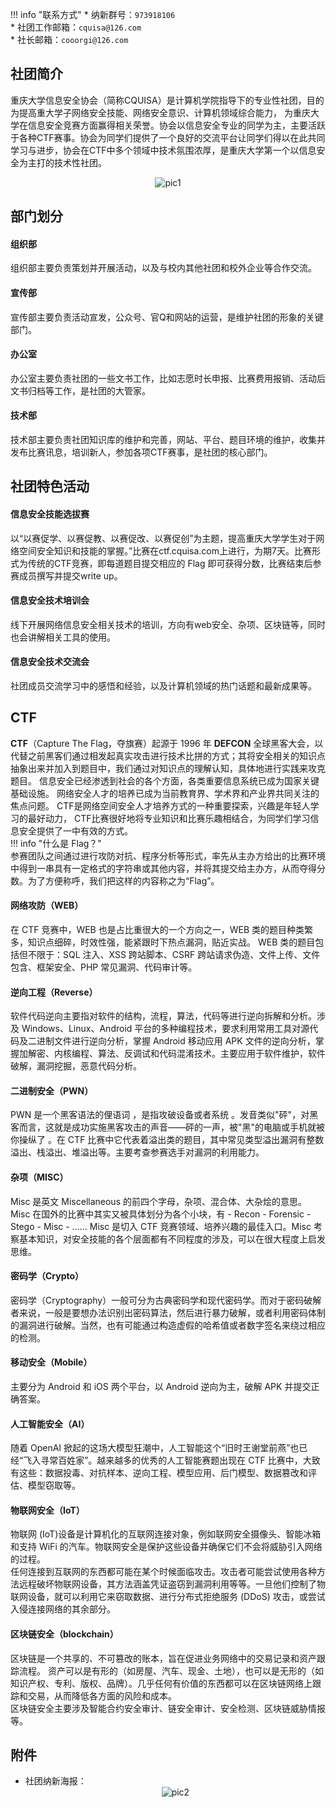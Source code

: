 !!! info "联系方式"
    * 纳新群号：`973918106`  
    * 社团工作邮箱：`cquisa@126.com`  
    * 社长邮箱：`cooorgi@126.com`  

## 社团简介  
重庆大学信息安全协会（简称CQUISA）是计算机学院指导下的专业性社团，目的为提高重大学子网络安全技能、网络安全意识、计算机领域综合能力， 为重庆大学在信息安全竞赛方面赢得相关荣誉。协会以信息安全专业的同学为主，主要活跃于各种CTF赛事。协会为同学们提供了一个良好的交流平台让同学们得以在此共同学习与进步，协会在CTF中多个领域中技术氛围浓厚，是重庆大学第一个以信息安全为主打的技术性社团。  
<center><img src="/resourses/社团_科学技术协会_信息安全协会_001.png" alt="pic1"></center>  

## 部门划分  
#### 组织部  
组织部主要负责策划并开展活动，以及与校内其他社团和校外企业等合作交流。  
#### 宣传部  
宣传部主要负责活动宣发，公众号、官Q和网站的运营，是维护社团的形象的关键部门。  
#### 办公室  
办公室主要负责社团的一些文书工作，比如志愿时长申报、比赛费用报销、活动后文书归档等工作，是社团的大管家。  
#### 技术部  
技术部主要负责社团知识库的维护和完善，网站、平台、题目环境的维护，收集并发布比赛讯息，培训新人，参加各项CTF赛事，是社团的核心部门。  

## 社团特色活动  
#### 信息安全技能选拔赛  
以“以赛促学、以赛促教、以赛促改、以赛促创”为主题，提高重庆大学学生对于网络空间安全知识和技能的掌握。”比赛在ctf.cquisa.com上进行，为期7天。比赛形式为传统的CTF竞赛，即每道题目提交相应的 Flag 即可获得分数，比赛结束后参赛成员撰写并提交write up。  
#### 信息安全技术培训会  
线下开展网络信息安全相关技术的培训，方向有web安全、杂项、区块链等，同时也会讲解相关工具的使用。  
#### 信息安全技术交流会  
社团成员交流学习中的感悟和经验，以及计算机领域的热门话题和最新成果等。  

## CTF  
**CTF**（Capture The Flag，夺旗赛）起源于 1996 年 **DEFCON** 全球黑客大会，以代替之前黑客们通过相发起真实攻击进行技术比拼的方式；其将安全相关的知识点抽象出来并加入到题目中，我们通过对知识点的理解认知，具体地进行实践来攻克题目。 信息安全已经渗透到社会的各个方面，各类重要信息系统已成为国家关键基础设施。 网络安全人才的培养已成为当前教育界、学术界和产业界共同关注的焦点问题。 CTF是网络空间安全人才培养方式的一种重要探索，兴趣是年轻人学习的最好动力， CTF比赛很好地将专业知识和比赛乐趣相结合，为同学们学习信息安全提供了一中有效的方式。  
!!! info "什么是 Flag？"  
    参赛团队之间通过进行攻防对抗、程序分析等形式，率先从主办方给出的比赛环境中得到一串具有一定格式的字符串或其他内容，并将其提交给主办方，从而夺得分数。为了方便称呼，我们把这样的内容称之为“Flag”。  
#### 网络攻防（WEB）  
在 CTF 竞赛中，WEB 也是占比重很大的一个方向之一，WEB 类的题目种类繁多，知识点细碎，时效性强，能紧跟时下热点漏洞，贴近实战。 WEB 类的题目包括但不限于：SQL 注入、XSS 跨站脚本、CSRF 跨站请求伪造、文件上传、文件包含、框架安全、PHP 常见漏洞、代码审计等。  
#### 逆向工程（Reverse）  
软件代码逆向主要指对软件的结构，流程，算法，代码等进行逆向拆解和分析。涉及 Windows、Linux、Android 平台的多种编程技术，要求利用常用工具对源代码及二进制文件进行逆向分析，掌握 Android 移动应用 APK 文件的逆向分析，掌握加解密、内核编程、算法、反调试和代码混淆技术。主要应用于软件维护，软件破解，漏洞挖掘，恶意代码分析。  
#### 二进制安全（PWN）  
PWN 是一个黑客语法的俚语词 ，是指攻破设备或者系统 。发音类似"砰"，对黑客而言，这就是成功实施黑客攻击的声音——砰的一声，被"黑"的电脑或手机就被你操纵了 。在 CTF 比赛中它代表着溢出类的题目，其中常见类型溢出漏洞有整数溢出、栈溢出、堆溢出等。主要考查参赛选手对漏洞的利用能力。  
#### 杂项（MISC）  
Misc 是英文 Miscellaneous 的前四个字母，杂项、混合体、大杂烩的意思。 Misc 在国外的比赛中其实又被具体划分为各个小块，有 - Recon - Forensic - Stego - Misc - …… Misc 是切入 CTF 竞赛领域、培养兴趣的最佳入口。Misc 考察基本知识，对安全技能的各个层面都有不同程度的涉及，可以在很大程度上启发思维。  
#### 密码学（Crypto）  
密码学（Cryptography）一般可分为古典密码学和现代密码学。而对于密码破解者来说，一般是要想办法识别出密码算法，然后进行暴力破解，或者利用密码体制的漏洞进行破解。当然，也有可能通过构造虚假的哈希值或者数字签名来绕过相应的检测。  
#### 移动安全（Mobile）  
主要分为 Android 和 iOS 两个平台，以 Android 逆向为主，破解 APK 并提交正确答案。  
#### 人工智能安全（AI）  
随着 OpenAI 掀起的这场大模型狂潮中，人工智能这个“旧时王谢堂前燕”也已经“飞入寻常百姓家”。越来越多的优秀的人工智能赛题出现在 CTF 比赛中，大致有这些：数据投毒、对抗样本、逆向工程、模型应用、后门模型、数据篡改和评估、模型窃取等。  
#### 物联网安全（IoT）  
物联网 (IoT)设备是计算机化的互联网连接对象，例如联网安全摄像头、智能冰箱和支持 WiFi 的汽车。物联网安全是保护这些设备并确保它们不会将威胁引入网络的过程。  
任何连接到互联网的东西都可能在某个时候面临攻击。攻击者可能尝试使用各种方法远程破坏物联网设备，其方法涵盖凭证盗窃到漏洞利用等等。一旦他们控制了物联网设备，就可以利用它来窃取数据、进行分布式拒绝服务 (DDoS) 攻击，或尝试入侵连接网络的其余部分。  
#### 区块链安全（blockchain）  
区块链是一个共享的、不可篡改的账本，旨在促进业务网络中的交易记录和资产跟踪流程。 资产可以是有形的（如房屋、汽车、现金、土地），也可以是无形的（如知识产权、专利、版权、品牌）。几乎任何有价值的东西都可以在区块链网络上跟踪和交易，从而降低各方面的风险和成本。  
区块链安全主要涉及智能合约安全审计、链安全审计、安全检测、区块链威胁情报等。  

## 附件  
- 社团纳新海报：  
    <center><img src="/resourses/社团_科学技术协会_信息安全协会_002.png" alt="pic2"></center>  